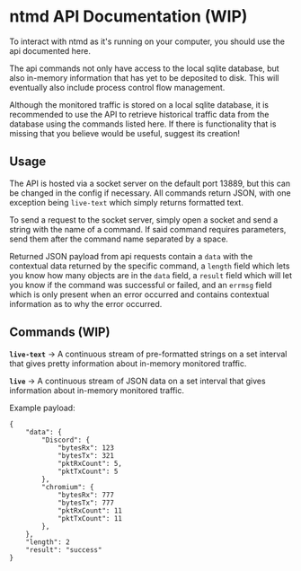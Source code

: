 # **ntmd API Documentation (WIP)**

To interact with ntmd as it's running on your computer, you should use the api documented here. 

The api commands not only have access to the local sqlite database, but also in-memory information that has yet to be deposited to disk. This will eventually also include process control flow management.

Although the monitored traffic is stored on a local sqlite database, it is recommended to use the API to retrieve historical traffic data from the database using the commands listed here. If there is functionality that is missing that you believe would be useful, suggest its creation! 

## Usage

The API is hosted via a socket server on the default port 13889, but this can be changed in the config if necessary. All commands return JSON, with one exception being `live-text` which simply returns formatted text.

To send a request to the socket server, simply open a socket and send a string with the name of a command. If said command requires parameters, send them after the command name separated by a space.

Returned JSON payload from api requests contain a `data` with the contextual data returned by the specific command,  a `length` field which lets you know how many objects are in the `data` field, a `result` field which will let you know if the command was successful or failed, and an `errmsg` field which is only present when an error occurred and contains contextual information as to why the error occurred. 

## Commands (WIP)

**`live-text`** -> A continuous stream of pre-formatted strings on a set interval that gives pretty information about in-memory monitored traffic.

**`live`** -> A continuous stream of JSON data on a set 
interval that gives information about in-memory monitored traffic.

Example payload:
```
{
    "data": {
        "Discord": {
            "bytesRx": 123
            "bytesTx": 321
            "pktRxCount": 5,
            "pktTxCount": 5
        },
        "chromium": {
            "bytesRx": 777
            "bytesTx": 777
            "pktRxCount": 11
            "pktTxCount": 11
        },
    },
    "length": 2
    "result": "success"
}
```
